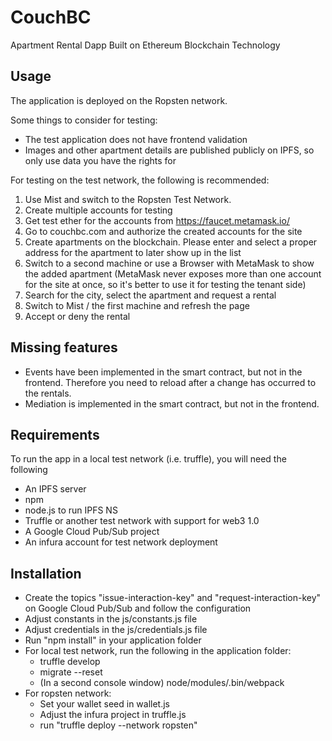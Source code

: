 # CouchBC
Apartment Rental Dapp Built on Ethereum Blockchain Technology

## Usage
The application is deployed on the Ropsten network.

Some things to consider for testing:
* The test application does not have frontend validation
* Images and other apartment details are published publicly on IPFS, so only use data you have the rights for

For testing on the test network, the following is recommended:
1. Use Mist and switch to the Ropsten Test Network.
2. Create multiple accounts for testing
3. Get test ether for the accounts from https://faucet.metamask.io/
4. Go to couchbc.com and authorize the created accounts for the site
5. Create apartments on the blockchain. Please enter and select a proper address for the apartment to later show up in the list
6. Switch to a second machine or use a Browser with MetaMask to show the added apartment (MetaMask never exposes more than one account for the site at once, so it's better to use it for testing the tenant side)
7. Search for the city, select the apartment and request a rental
8. Switch to Mist / the first machine and refresh the page
9. Accept or deny the rental

## Missing features
* Events have been implemented in the smart contract, but not in the frontend. Therefore you need to reload after a change has occurred to the rentals.
* Mediation is implemented in the smart contract, but not in the frontend.

## Requirements
To run the app in a local test network (i.e. truffle), you will need the following
* An IPFS server
* npm
* node.js to run IPFS NS
* Truffle or another test network with support for web3 1.0
* A Google Cloud Pub/Sub project
* An infura account for test network deployment

## Installation
* Create the topics "issue-interaction-key" and "request-interaction-key" on Google Cloud Pub/Sub and follow the configuration
* Adjust constants in the js/constants.js file
* Adjust credentials in the js/credentials.js file
* Run "npm install" in your application folder
* For local test network, run the following in the application folder:
  * truffle develop
  * migrate --reset
  * (In a second console window) node/modules/.bin/webpack
* For ropsten network:
  * Set your wallet seed in wallet.js
  * Adjust the infura project in truffle.js
  * run "truffle deploy --network ropsten"
